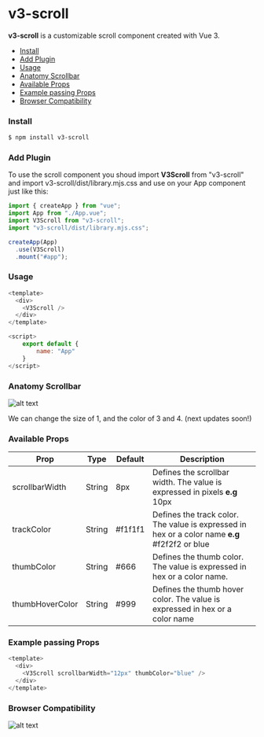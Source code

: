 # v3-scroll

**v3-scroll** is a customizable scroll component created with Vue 3.

- [Install](#install)
- [Add Plugin](#add-plugin)
- [Usage](#usage)
- [Anatomy Scrollbar](#anatomy-scrollbar)
- [Available Props](#available-props)
- [Example passing Props](#example-passing-props)
- [Browser Compatibility](#browser-compatibility)

### Install
``` bash
$ npm install v3-scroll
``` 

### Add Plugin

To use the scroll component you shoud import **V3Scroll** from "v3-scroll" and import v3-scroll/dist/library.mjs.css and use on your App component just like this:

```javascript
import { createApp } from "vue";
import App from "./App.vue";
import V3Scroll from "v3-scroll";
import "v3-scroll/dist/library.mjs.css";

createApp(App)
  .use(V3Scroll)
  .mount("#app");
```

### Usage

```javascript
<template>
  <div>
    <V3Scroll />
  </div>
</template>

<script>
    export default {
        name: "App"
    }
</script>
```

### Anatomy Scrollbar

![alt text](https://cdn.discordapp.com/attachments/857713768498855938/1005330895428915220/unknown.png)

We can change the size of 1, and the color of 3 and 4. (next updates soon!)

### Available Props
| Prop            | Type   | Default | Description                                                                                   |
|-----------------|--------|---------|-----------------------------------------------------------------------------------------------|
| scrollbarWidth  | String | 8px     | Defines the scrollbar width. The value is expressed in pixels **e.g** 10px                    |
| trackColor      | String | #f1f1f1 | Defines the track color. The value is expressed in hex or a color name **e.g** #f2f2f2 or blue|
| thumbColor      | String | #666    | Defines the thumb color. The value is expressed in hex or a color name.                       |
| thumbHoverColor | String | #999    | Defines the thumb hover color. The value is expressed in hex or a color name                  |

### Example passing Props

```javascript
<template>
  <div>
    <V3Scroll scrollbarWidth="12px" thumbColor="blue" />
  </div>
</template>
```

### Browser Compatibility

![alt text](https://cdn.discordapp.com/attachments/857713768498855938/1005330758820434010/unknown.png)
